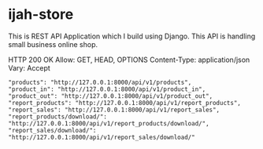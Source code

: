# ijah-store

This is REST API Application which I build using Django. This API is handling small business online shop.

HTTP 200 OK
Allow: GET, HEAD, OPTIONS
Content-Type: application/json
Vary: Accept

    "products": "http://127.0.0.1:8000/api/v1/products",
    "product_in": "http://127.0.0.1:8000/api/v1/product_in",
    "product_out": "http://127.0.0.1:8000/api/v1/product_out",
    "report_products": "http://127.0.0.1:8000/api/v1/report_products",
    "report_sales": "http://127.0.0.1:8000/api/v1/report_sales",
    "report_products/download/": "http://127.0.0.1:8000/api/v1/report_products/download/",
    "report_sales/download/": "http://127.0.0.1:8000/api/v1/report_sales/download/"

